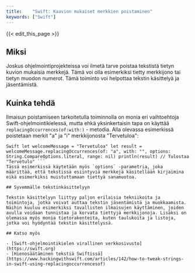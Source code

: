 ```yaml
---
title:    "Swift: Kaavion mukaiset merkkien poistaminen"
keywords: ["Swift"]
---
```


{{< edit_this_page >}}

## Miksi

Joskus ohjelmointiprojekteissa voi ilmetä tarve poistaa tekstistä tietyn kuvion mukaisia merkkejä. Tämä voi olla esimerkiksi tietty merkkijono tai tietyn muodon numerot. Tämä toiminto voi helpottaa tekstin käsittelyä ja jäsentämistä. 

## Kuinka tehdä

Ilmaisun poistamiseen tarkoitetulla toiminnolla on monia eri vaihtoehtoja Swift-ohjelmointikielessä, mutta ehkä yksinkertaisin tapa on käyttää `replacingOccurrences(of:with:)` - metodia. Alla olevassa esimerkissä poistetaan merkit "a" ja "i" merkkijonosta "Tervetuloa":

```
Swift let welcomeMessage = "Tervetuloa" let result = welcomeMessage.replacingOccurrences(of: "a", with: "", options: String.CompareOptions.literal, range: nil) println(result) // Tulostaa "Tervetulo" ``` 
Tässä esimerkissä käytetään myös `options` -parametria, joka määrittää, että tekstissä esiintyviä merkkejä käsitellään kirjaimina eikä esimerkiksi muistuttamaan tiettyä sanamuotoa. 

## Syvemmälle tekstinkäsittelyyn

Tekstin käsittelyyn liittyy paljon erilaisia tekniikoita ja toimintoja, jotka voivat auttaa tekstin jäsentämistä ja muokkaamista. Näihin kuuluu esimerkiksi tavallisten ilmaisujen käyttäminen, joiden avulla voidaan tunnistaa ja korvata tiettyjä merkkijonoja. Lisäksi on olemassa myös monia tietorakenteita, kuten taulukoita ja listoja, jotka voi hyödyntää tekstin käsittelyssä. 

## Katso myös

- [Swift-ohjelmointikielen virallinen verkkosivusto](https://swift.org)
- [Hienosäätäminen tekstiä Swiftissä](https://www.hackingwithswift.com/articles/142/how-to-tweak-strings-in-swift-using-replacingoccurrencesof)